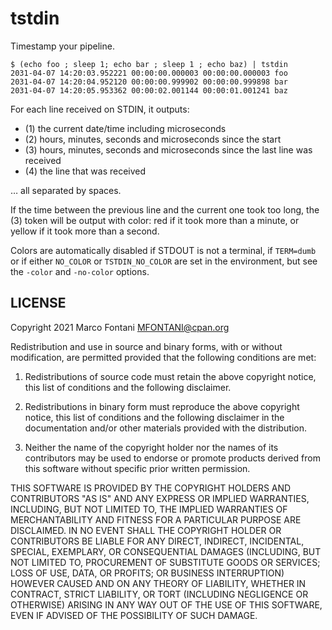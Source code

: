 # tstdin

Timestamp your pipeline.

    $ (echo foo ; sleep 1; echo bar ; sleep 1 ; echo baz) | tstdin
    2031-04-07 14:20:03.952221 00:00:00.000003 00:00:00.000003 foo
    2031-04-07 14:20:04.952120 00:00:00.999902 00:00:00.999898 bar
    2031-04-07 14:20:05.953362 00:00:02.001144 00:00:01.001241 baz

For each line received on STDIN, it outputs:

- (1) the current date/time including microseconds
- (2) hours, minutes, seconds and microseconds since the start
- (3) hours, minutes, seconds and microseconds since the last line was received
- (4) the line that was received

… all separated by spaces.


If the time between the previous line and the current one took too long, the
(3) token will be output with color: red if it took more than a minute, or
yellow if it took more than a second.

Colors are automatically disabled if STDOUT is not a terminal, if `TERM=dumb`
or if either `NO_COLOR` or `TSTDIN_NO_COLOR` are set in the environment, but
see the `-color` and `-no-color` options.

## LICENSE

Copyright 2021 Marco Fontani <MFONTANI@cpan.org>

Redistribution and use in source and binary forms, with or without
modification, are permitted provided that the following conditions are met:

1. Redistributions of source code must retain the above copyright notice,
   this list of conditions and the following disclaimer.

2. Redistributions in binary form must reproduce the above copyright notice,
   this list of conditions and the following disclaimer in the documentation
   and/or other materials provided with the distribution.

3. Neither the name of the copyright holder nor the names of its contributors
   may be used to endorse or promote products derived from this software
   without specific prior written permission.

THIS SOFTWARE IS PROVIDED BY THE COPYRIGHT HOLDERS AND CONTRIBUTORS "AS IS"
AND ANY EXPRESS OR IMPLIED WARRANTIES, INCLUDING, BUT NOT LIMITED TO, THE
IMPLIED WARRANTIES OF MERCHANTABILITY AND FITNESS FOR A PARTICULAR PURPOSE
ARE DISCLAIMED. IN NO EVENT SHALL THE COPYRIGHT HOLDER OR CONTRIBUTORS BE
LIABLE FOR ANY DIRECT, INDIRECT, INCIDENTAL, SPECIAL, EXEMPLARY, OR
CONSEQUENTIAL DAMAGES (INCLUDING, BUT NOT LIMITED TO, PROCUREMENT OF
SUBSTITUTE GOODS OR SERVICES; LOSS OF USE, DATA, OR PROFITS; OR BUSINESS
INTERRUPTION) HOWEVER CAUSED AND ON ANY THEORY OF LIABILITY, WHETHER IN
CONTRACT, STRICT LIABILITY, OR TORT (INCLUDING NEGLIGENCE OR OTHERWISE)
ARISING IN ANY WAY OUT OF THE USE OF THIS SOFTWARE, EVEN IF ADVISED OF THE
POSSIBILITY OF SUCH DAMAGE.
